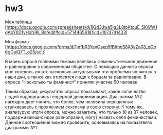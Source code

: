# hw3
Моя таблица [https://docs.google.com/spreadsheets/d/1jQd3Jwa5lg3L8tpKtouE_5KWW1gAoY0D1vHxNRIi_Bs/edit#gid=571446561&fvid=1073741433]

Моя форма [https://docs.google.com/forms/d/1mfbR3YevOsep9fBhhoS8X3yZa08_eGo6gGuiQ7T_o28/edit]

В моем опросе главными темами являлись феминистическое движение и равноправие в современном обществе. С помощью данного опроса мне хотелось узнать насколько актуальными эти проблемы являются в наши дни, а также как относятся люди к борцам за равноправие. В опросе "Насколько ты феминист" приняли участие 50 человек.

Таким образом, результаты опроса показывают, какое количество людей подвергались гендерной дискриминации. Диаграмма №2 наглядно дает понять, что более, чем половина опрошенных сталкивалась с проялением сексизма в свою сторону. К тому же, анализурую итоги опроса, можно заметить, что только 10 из 37 человек, поддерживающих идеи равноправия, могут назвать себя феминистами. Данное соотношение можно проверить, основываясь на показателях диаграммы №1.
